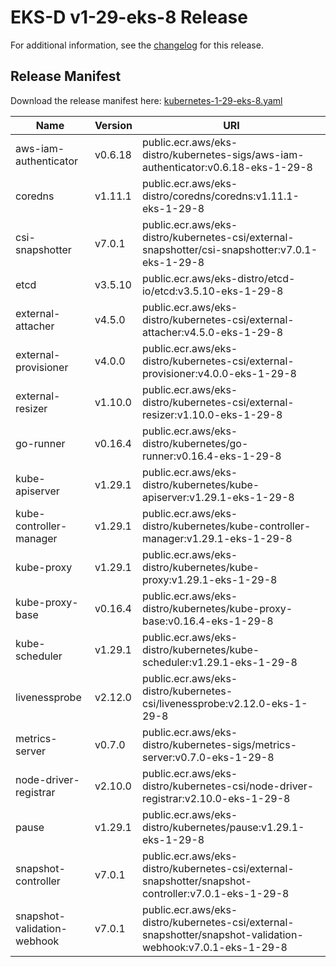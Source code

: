 # EKS-D v1-29-eks-8 Release

For additional information, see the [changelog](CHANGELOG-v1-29-eks-8.md) for this release.

## Release Manifest

Download the release manifest here: [kubernetes-1-29-eks-8.yaml](https://distro.eks.amazonaws.com/kubernetes-1-29/kubernetes-1-29-eks-8.yaml)

| Name | Version | URI |
|------|---------|-----|
| aws-iam-authenticator | v0.6.18 | public.ecr.aws/eks-distro/kubernetes-sigs/aws-iam-authenticator:v0.6.18-eks-1-29-8 |
| coredns | v1.11.1 | public.ecr.aws/eks-distro/coredns/coredns:v1.11.1-eks-1-29-8 |
| csi-snapshotter | v7.0.1 | public.ecr.aws/eks-distro/kubernetes-csi/external-snapshotter/csi-snapshotter:v7.0.1-eks-1-29-8 |
| etcd | v3.5.10 | public.ecr.aws/eks-distro/etcd-io/etcd:v3.5.10-eks-1-29-8 |
| external-attacher | v4.5.0 | public.ecr.aws/eks-distro/kubernetes-csi/external-attacher:v4.5.0-eks-1-29-8 |
| external-provisioner | v4.0.0 | public.ecr.aws/eks-distro/kubernetes-csi/external-provisioner:v4.0.0-eks-1-29-8 |
| external-resizer | v1.10.0 | public.ecr.aws/eks-distro/kubernetes-csi/external-resizer:v1.10.0-eks-1-29-8 |
| go-runner | v0.16.4 | public.ecr.aws/eks-distro/kubernetes/go-runner:v0.16.4-eks-1-29-8 |
| kube-apiserver | v1.29.1 | public.ecr.aws/eks-distro/kubernetes/kube-apiserver:v1.29.1-eks-1-29-8 |
| kube-controller-manager | v1.29.1 | public.ecr.aws/eks-distro/kubernetes/kube-controller-manager:v1.29.1-eks-1-29-8 |
| kube-proxy | v1.29.1 | public.ecr.aws/eks-distro/kubernetes/kube-proxy:v1.29.1-eks-1-29-8 |
| kube-proxy-base | v0.16.4 | public.ecr.aws/eks-distro/kubernetes/kube-proxy-base:v0.16.4-eks-1-29-8 |
| kube-scheduler | v1.29.1 | public.ecr.aws/eks-distro/kubernetes/kube-scheduler:v1.29.1-eks-1-29-8 |
| livenessprobe | v2.12.0 | public.ecr.aws/eks-distro/kubernetes-csi/livenessprobe:v2.12.0-eks-1-29-8 |
| metrics-server | v0.7.0 | public.ecr.aws/eks-distro/kubernetes-sigs/metrics-server:v0.7.0-eks-1-29-8 |
| node-driver-registrar | v2.10.0 | public.ecr.aws/eks-distro/kubernetes-csi/node-driver-registrar:v2.10.0-eks-1-29-8 |
| pause | v1.29.1 | public.ecr.aws/eks-distro/kubernetes/pause:v1.29.1-eks-1-29-8 |
| snapshot-controller | v7.0.1 | public.ecr.aws/eks-distro/kubernetes-csi/external-snapshotter/snapshot-controller:v7.0.1-eks-1-29-8 |
| snapshot-validation-webhook | v7.0.1 | public.ecr.aws/eks-distro/kubernetes-csi/external-snapshotter/snapshot-validation-webhook:v7.0.1-eks-1-29-8 |

